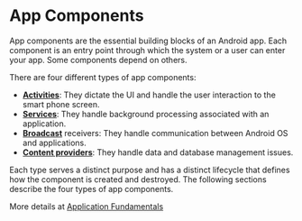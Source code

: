 # App Components
App components are the essential building blocks of an Android app. Each component is an entry 
point through which the system or a user can enter your app. Some components depend on others.

There are four different types of app components:

* **[Activities]()**: They dictate the UI and handle the user interaction to the smart phone screen.
* **[Services]()**: They handle background processing associated with an application.
* **[Broadcast]()** receivers: They handle communication between Android OS and applications.
* **[Content providers]()**: They handle data and database management issues.

Each type serves a distinct purpose and has a distinct lifecycle that defines how the component is 
created and destroyed. The following sections describe the four types of app components.

More details at [Application Fundamentals](https://developer.android.com/guide/components/fundamentals)